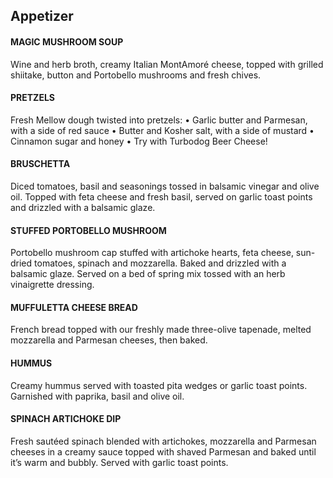 ## Appetizer

#### MAGIC MUSHROOM SOUP

Wine and herb broth, creamy Italian MontAmoré cheese, topped with grilled shiitake, button and Portobello mushrooms and fresh chives.


#### PRETZELS

Fresh Mellow dough twisted into pretzels: • Garlic butter and Parmesan, with a side of red sauce • Butter and Kosher salt, with a side of mustard • Cinnamon sugar and honey •
Try with Turbodog Beer Cheese!

#### BRUSCHETTA

Diced tomatoes, basil and seasonings tossed in balsamic vinegar and olive oil. Topped with feta cheese and fresh basil, served on garlic toast points and drizzled with a balsamic glaze.

#### STUFFED PORTOBELLO MUSHROOM

Portobello mushroom cap stuffed with artichoke hearts, feta cheese, sun-dried tomatoes, spinach and mozzarella. Baked and drizzled with a balsamic glaze. Served on a bed of spring mix tossed with an herb vinaigrette dressing.

#### MUFFULETTA CHEESE BREAD

French bread topped with our freshly made three-olive tapenade, melted mozzarella and Parmesan cheeses, then baked.

#### HUMMUS

Creamy hummus served with toasted pita wedges or garlic toast points. Garnished with paprika, basil and olive oil.

#### SPINACH ARTICHOKE DIP

Fresh sautéed spinach blended with artichokes, mozzarella and Parmesan cheeses in a creamy sauce topped with shaved Parmesan and baked until it’s warm and bubbly. Served with garlic toast points.